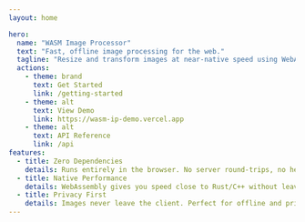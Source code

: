 ```yaml
---
layout: home

hero:
  name: "WASM Image Processor"
  text: "Fast, offline image processing for the web."
  tagline: "Resize and transform images at near-native speed using WebAssembly — no backend required."
  actions:
    - theme: brand
      text: Get Started
      link: /getting-started
    - theme: alt
      text: View Demo
      link: https://wasm-ip-demo.vercel.app
    - theme: alt
      text: API Reference
      link: /api
features:
  - title: Zero Dependencies
    details: Runs entirely in the browser. No server round-trips, no heavy libraries.
  - title: Native Performance
    details: WebAssembly gives you speed close to Rust/C++ without leaving JavaScript.
  - title: Privacy First
    details: Images never leave the client. Perfect for offline and privacy-sensitive apps.
---
```

